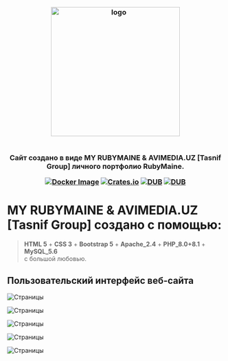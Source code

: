<h3 align="center">
<br />
<img src="https://rubymaine.000webhostapp.com/rubymaine/rm.rubymaine-avimedia.uz/rubymaine+tasnif.png" alt="logo" width="300" />
<br />
<br />
<br />
Cайт создано в виде MY RUBYMAINE & AVIMEDIA.UZ [Tasnif Group] личного портфолио RubyMaine.

[![Docker Image](https://github.com/ciur/papermerge/actions/workflows/docker.yml/badge.svg)](https://github.com/ciur/papermerge/actions/workflows/docker.yml)
[![Crates.io](https://img.shields.io/crates/l/rustc-serialize.svg)](#)
[![DUB](https://img.shields.io/badge/Powered%20by-PHP-blue.svg)]()
[![DUB](https://img.shields.io/badge/version-8.0_8.1-green)]()
</h3>


# MY RUBYMAINE & AVIMEDIA.UZ [Tasnif Group] создано с помощью:
> **HTML 5** + **CSS 3** + **Bootstrap 5** + **Apache_2.4** + **PHP_8.0+8.1** + **MySQL_5.6** <br /> с большой любовью.


## Пользовательский интерфейс веб-сайта
![Страницы](https://rubymaine.000webhostapp.com/rubymaine/rm.rubymaine-avimedia.uz/FRONT=END/01.jpg?raw=true)

![Страницы](https://rubymaine.000webhostapp.com/rubymaine/rm.rubymaine-avimedia.uz/FRONT=END/02.jpg?raw=true)

![Страницы](https://rubymaine.000webhostapp.com/rubymaine/rm.rubymaine-avimedia.uz/FRONT=END/03.jpg?raw=true)

![Страницы](https://rubymaine.000webhostapp.com/rubymaine/rm.rubymaine-avimedia.uz/FRONT=END/04.jpg?raw=true)

![Страницы](https://rubymaine.000webhostapp.com/rubymaine/rm.rubymaine-avimedia.uz/FRONT=END/05.jpg?raw=true)

